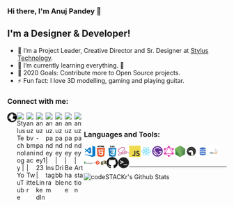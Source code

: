 ### Hi there, I'm Anuj Pandey 👋

## I'm a Designer & Developer!
- 🔭 I’m a Project Leader, Creative Director and Sr. Designer at [Stylus Technology](https://www.stylustechnepal.com/).
- 🌱 I’m currently learning everything. 🤣
- 🥅 2020 Goals: Contribute more to Open Source projects.
- ⚡ Fun fact: I love 3D modelling, gaming and playing guitar.

### Connect with me:

[<img align="left" alt="Anuz Pandey" width="22px" src="https://raw.githubusercontent.com/iconic/open-iconic/master/svg/globe.svg" />](https://www.stylustechnepal.com/)
[<img align="left" alt="Stylus Technology | YouTube" width="22px" src="https://cdn.jsdelivr.net/npm/simple-icons@v3/icons/youtube.svg" />](https://www.youtube.com/channel/UCGRv8mgH9Ux9GHKJqBpIpyA)
[<img align="left" alt="anuzbvbmaniac | Twitter" width="22px" src="https://cdn.jsdelivr.net/npm/simple-icons@v3/icons/twitter.svg" />](https://twitter.com/anuzbvbmaniac)
[<img align="left" alt="anuz-pandey123 | LinkedIn" width="22px" src="https://cdn.jsdelivr.net/npm/simple-icons@v3/icons/linkedin.svg" />](https://www.linkedin.com/in/anuz-pandey123)
[<img align="left" alt="anuz.pandey | Instagram" width="22px" src="https://cdn.jsdelivr.net/npm/simple-icons@v3/icons/instagram.svg" />](https://www.instagram.com/anuz.pandey/)
[<img align="left" alt="anuzpandey | Dribbble" width="22px" src="https://cdn.jsdelivr.net/npm/simple-icons@3.4.0/icons/dribbble.svg" />](https://dribbble.com/anuzpandey)
[<img align="left" alt="anuzpandey | Behance" width="22px" src="https://cdn.jsdelivr.net/npm/simple-icons@3.4.0/icons/behance.svg" />](https://www.behance.net/anuzpandey)
[<img align="left" alt="anuzpandey | Artstation" width="22px" src="https://cdn.jsdelivr.net/npm/simple-icons@3.4.0/icons/artstation.svg" />](https://www.artstation.com/anuzpandey)

<br />

### Languages and Tools:

[<img align="left" alt="Visual Studio Code" width="26px" src="https://raw.githubusercontent.com/github/explore/80688e429a7d4ef2fca1e82350fe8e3517d3494d/topics/visual-studio-code/visual-studio-code.png" />]()
[<img align="left" alt="HTML5" width="26px" src="https://raw.githubusercontent.com/github/explore/80688e429a7d4ef2fca1e82350fe8e3517d3494d/topics/html/html.png" />]()
[<img align="left" alt="CSS3" width="26px" src="https://raw.githubusercontent.com/github/explore/80688e429a7d4ef2fca1e82350fe8e3517d3494d/topics/css/css.png" />]()
[<img align="left" alt="Sass" width="26px" src="https://raw.githubusercontent.com/github/explore/80688e429a7d4ef2fca1e82350fe8e3517d3494d/topics/sass/sass.png" />]()
[<img align="left" alt="JavaScript" width="26px" src="https://raw.githubusercontent.com/github/explore/80688e429a7d4ef2fca1e82350fe8e3517d3494d/topics/javascript/javascript.png" />]()
[<img align="left" alt="React" width="26px" src="https://raw.githubusercontent.com/github/explore/80688e429a7d4ef2fca1e82350fe8e3517d3494d/topics/react/react.png" />]()
[<img align="left" alt="Gatsby" width="26px" src="https://raw.githubusercontent.com/github/explore/e94815998e4e0713912fed477a1f346ec04c3da2/topics/gatsby/gatsby.png" />]()
[<img align="left" alt="GraphQL" width="26px" src="https://raw.githubusercontent.com/github/explore/80688e429a7d4ef2fca1e82350fe8e3517d3494d/topics/graphql/graphql.png" />]()
[<img align="left" alt="Node.js" width="26px" src="https://raw.githubusercontent.com/github/explore/80688e429a7d4ef2fca1e82350fe8e3517d3494d/topics/nodejs/nodejs.png" />]()
[<img align="left" alt="Deno" width="26px" src="https://raw.githubusercontent.com/github/explore/361e2821e2dea67711cde99c9c40ed357061cf27/topics/deno/deno.png" />]()
[<img align="left" alt="SQL" width="26px" src="https://raw.githubusercontent.com/github/explore/80688e429a7d4ef2fca1e82350fe8e3517d3494d/topics/sql/sql.png" />]()
[<img align="left" alt="MySQL" width="26px" src="https://raw.githubusercontent.com/github/explore/80688e429a7d4ef2fca1e82350fe8e3517d3494d/topics/mysql/mysql.png" />]()
[<img align="left" alt="MongoDB" width="26px" src="https://raw.githubusercontent.com/github/explore/80688e429a7d4ef2fca1e82350fe8e3517d3494d/topics/mongodb/mongodb.png" />]()
[<img align="left" alt="Git" width="26px" src="https://raw.githubusercontent.com/github/explore/80688e429a7d4ef2fca1e82350fe8e3517d3494d/topics/git/git.png" />]()
[<img align="left" alt="GitHub" width="26px" src="https://raw.githubusercontent.com/github/explore/78df643247d429f6cc873026c0622819ad797942/topics/github/github.png" />]()
[<img align="left" alt="HTML5" width="26px" src="https://raw.githubusercontent.com/github/explore/80688e429a7d4ef2fca1e82350fe8e3517d3494d/topics/terminal/terminal.png" />]()

<br />
<br />

---

<img align="left" alt="codeSTACKr's Github Stats" src="https://github-readme-stats.vercel.app/api?username=anuzbvbmaniac&show_icons=true&hide_border=true" />
